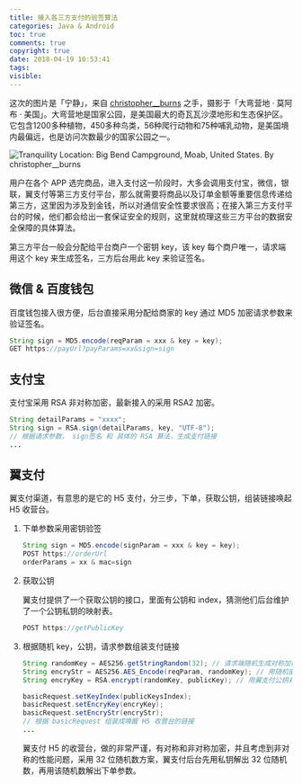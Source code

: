 ```yaml
---
title: 接入各三方支付的验签算法
categories: Java & Android
toc: true
comments: true
copyright: true
date: 2018-04-19 10:53:41
tags:
visible:
---
```


这次的图片是「宁静」，来自 [christopher__burns](https://unsplash.com/@christopher__burns) 之手，摄影于「大弯营地 · 莫阿布 · 美国」。大弯营地是国家公园，是美国最大的奇瓦瓦沙漠地形和生态保护区。它包含1200多种植物，450多种鸟类，56种爬行动物和75种哺乳动物，是美国境内最偏远，也是访问次数最少的国家公园之一。

<!--more-->

![Tranquility <br/> Location: Big Bend Campground, Moab, United States.  By christopher__burns](https://user-images.githubusercontent.com/8939151/111025396-bfff5880-841e-11eb-9733-6660de05697b.png)



用户在各个 APP 选完商品，进入支付这一阶段时，大多会调用支付宝，微信，银联，翼支付等第三方支付平台，那么就需要将商品以及订单金额等重要信息传递给第三方，这里因为涉及到金钱，所以对通信安全性要求很高；在接入第三方支付平台的时候，他们都会给出一套保证安全的规则，这里就梳理这些三方平台的数据安全保障的具体算法。

第三方平台一般会分配给平台商户一个密钥 key，该 key 每个商户唯一，请求端用这个 key 来生成签名，三方后台用此 key 来验证签名。

## 微信 & 百度钱包

百度钱包接入很方便，后台直接采用分配给商家的 key 通过 MD5 加密请求参数来验证签名。

```java
String sign = MD5.encode(reqParam = xxx & key = key);
GET https://payUrl?payParams=xx&sign=sign
```

## 支付宝

支付宝采用 RSA 非对称加密，最新接入的采用 RSA2 加密。

```java
String detailParams = "xxxx";
String sign = RSA.sign(detailParams, key, "UTF-8");
// 根据请求参数， sign签名 和 具体的 RSA 算法，生成支付链接
...
```

## 翼支付

翼支付渠道，有意思的是它的 H5 支付，分三步，下单，获取公钥，组装链接唤起 H5 收营台。

1. 下单参数采用密钥验签

   ```java
   String sign = MD5.encode(signParam = xxx & key = key);
   POST https://orderUrl
   orderParams = xx & mac=sign
   ```

2. 获取公钥

   翼支付提供了一个获取公钥的接口，里面有公钥和 index，猜测他们后台维护了一个公钥私钥的映射表。

   ```java
   POST https://getPublicKey
   ```

3. 根据随机 key，公钥，请求参数组装支付链接

   ```java
   String randomKey = AES256.getStringRandom(32); // 请求端随机生成对称加密的密钥
   String encryStr = AES256.AES_Encode(reqParam, randomKey); // 用随机密钥对称加密请求参数
   String encryKey = RSA.encrypt(randomKey, publicKey); // 用翼支付公钥对本地随机密钥进行非对称加密

   basicRequest.setKeyIndex(publicKeysIndex);
   basicRequest.setEncryKey(encryKey);
   basicRequest.setEncryStr(encryStr);
   // 根据 basicRequest 组装成唤醒 H5 收营台的链接
   ...
   ```

   翼支付 H5 的收营台，做的非常严谨，有对称和非对称加密，并且考虑到非对称的性能问题，采用 32 位随机数方案，翼支付后台先用私钥解出 32 位随机数，再用该随机数解出下单参数。

